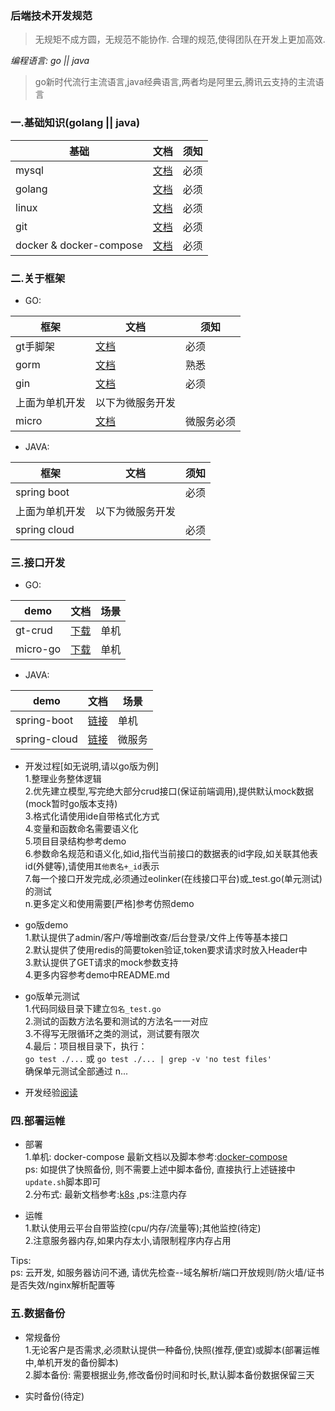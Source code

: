 ### 后端技术开发规范

> 无规矩不成方圆，无规范不能协作. 合理的规范,使得团队在开发上更加高效.

*编程语言: go || java*
> go新时代流行主流语言,java经典语言,两者均是阿里云,腾讯云支持的主流语言

### 一.基础知识(golang || java)

基础|文档|须知
---|---|---
mysql|[文档](https://www.runoob.com/mysql/mysql-tutorial.html)|必须
golang| [文档](https://www.runoob.com/go/go-tutorial.html)|必须
linux| [文档](https://www.runoob.com/linux/linux-tutorial.html)|必须
git| [文档](https://www.runoob.com/git/git-tutorial.html)|必须
docker & docker-compose| [文档](https://www.runoob.com/docker/docker-compose.html)|必须

### 二.关于框架

- GO:

框架|文档|须知
---|---|---  
gt手脚架| [文档](https://github.com/dreamlu/gt)| 必须
gorm| [文档](https://gorm.io/zh_CN/docs/)| 熟悉
gin| [文档](https://github.com/gin-gonic/gin)| 必须
上面为单机开发|以下为微服务开发|
micro| [文档](https://github.com/dreamlu/micro-go)| 微服务必须

- JAVA:

框架|文档|须知
---|---|---  
spring boot| | 必须
上面为单机开发|以下为微服务开发|
spring cloud| | 必须

### 三.接口开发

- GO:

demo|文档|场景
---|---|---  
gt-crud|[下载](https://github.com/dreamlu/gt-crud/archive/v1.20.5.zip)| 单机
micro-go|[下载](https://github.com/dreamlu/micro-go/archive/v1.20.5.zip)| 单机

- JAVA:

demo|文档|场景
---|---|---  
spring-boot|[链接](https://gitlab.com/wobangkj/spring-boot)| 单机
spring-cloud|[链接](https://gitlab.com/wobangkj/spring-cloud)| 微服务

- 开发过程[如无说明,请以go版为例]  
  1.整理业务整体逻辑  
  2.优先建立模型,写完绝大部分crud接口(保证前端调用),提供默认mock数据(mock暂时go版本支持)  
  3.格式化请使用ide自带格式化方式  
  4.变量和函数命名需要语义化  
  5.项目目录结构参考demo  
  6.参数命名规范和语义化,如id,指代当前接口的数据表的id字段,如关联其他表id(外健等),请使用`其他表名+_id`表示  
  7.每一个接口开发完成,必须通过eolinker(在线接口平台)或_test.go(单元测试)的测试  
  n.更多定义和使用需要[严格]参考仿照demo 
  

- go版demo  
  1.默认提供了admin/客户/等增删改查/后台登录/文件上传等基本接口  
  2.默认提供了使用redis的简要token验证,token要求请求时放入Header中  
  3.默认提供了GET请求的mock参数支持  
  4.更多内容参考demo中README.md  
  

- go版单元测试  
  1.代码同级目录下建立`包名_test.go`  
  2.测试的函数方法名要和测试的方法名一一对应  
  3.不得写无限循环之类的测试，测试要有限次  
  4.最后：项目根目录下，执行：  
  `go test ./...` 或 `go test ./... | grep -v 'no test files'`  
  确保单元测试全部通过 
  n...

- 开发经验[阅读](./开发经验/README.md)

### 四.部署运帷

- 部署  
  1.单机: docker-compose 最新文档以及脚本参考:[docker-compose](https://github.com/dreamlu/shell/tree/master/docker/docker-compose)  
  ps: 如提供了快照备份, 则不需要上述中脚本备份, 直接执行上述链接中`update.sh`脚本即可  
  2.分布式: 最新文档参考:[k8s](https://github.com/dreamlu/shell/tree/master/docker/k8s) ,ps:注意内存 
  

- 运帷  
  1.默认使用云平台自带监控(cpu/内存/流量等);其他监控(待定)  
  2.注意服务器内存,如果内存太小,请限制程序内存占用

Tips:  
ps: 云开发, 如服务器访问不通, 请优先检查--域名解析/端口开放规则/防火墙/证书是否失效/nginx解析配置等

### 五.数据备份

- 常规备份  
  1.无论客户是否需求,必须默认提供一种备份,快照(推荐,便宜)或脚本(部署运帷中,单机开发的备份脚本)  
  2.脚本备份: 需要根据业务,修改备份时间和时长,默认脚本备份数据保留三天

- 实时备份(待定)  